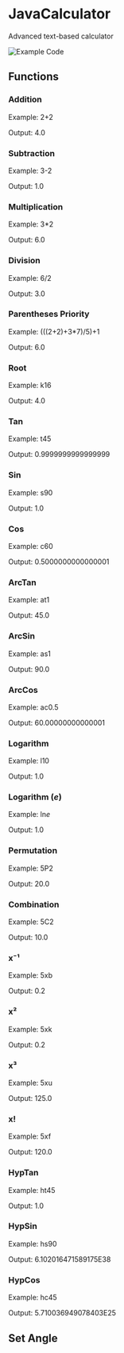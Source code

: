 # JavaCalculator
Advanced text-based calculator

<img src="https://media.giphy.com/media/APpE6R98GIvf74OC0f/giphy.gif" title="Example Code"/>

<h2>Functions</h2> 

<h3>Addition</h3>
<p>Example: 2+2</p>
<p>Output: 4.0</p>

<h3>Subtraction</h3>
<p>Example: 3-2</p>
<p>Output: 1.0</p>

<h3>Multiplication</h3>
<p>Example: 3*2</p>
<p>Output: 6.0</p>

<h3>Division</h3>
<p>Example: 6/2</p>
<p>Output: 3.0</p>

<h3>Parentheses Priority</h3>
<p>Example: (((2+2)+3*7)/5)+1</p>
<p>Output: 6.0</p>

<h3>Root</h3>
<p>Example: k16</p>
<p>Output: 4.0</p>

<h3>Tan</h3>
<p>Example: t45</p>
<p>Output: 0.9999999999999999</p>

<h3>Sin</h3>
<p>Example: s90</p>
<p>Output: 1.0</p>

<h3>Cos</h3>
<p>Example: c60</p>
<p>Output: 0.5000000000000001</p>

<h3>ArcTan</h3>
<p>Example: at1</p>
<p>Output: 45.0</p>

<h3>ArcSin</h3>
<p>Example: as1</p>
<p>Output: 90.0</p>

<h3>ArcCos</h3>
<p>Example: ac0.5</p>
<p>Output: 60.00000000000001</p>

<h3>Logarithm</h3>
<p>Example: l10</p>
<p>Output:  1.0</p>

<h3>Logarithm (<i>e</i>)</h3>
<p>Example: ln<i>e</i></p>
<p>Output:  1.0</p>

<h3>Permutation</h3>
<p>Example: 5P2</p>
<p>Output:  20.0</p>

<h3>Combination</h3>
<p>Example: 5C2</p>
<p>Output:  10.0</p>

<h3>x⁻¹</h3>
<p>Example: 5xb</p>
<p>Output:  0.2</p>

<h3>x²</h3>
<p>Example: 5xk</p>
<p>Output:  0.2</p>

<h3>x³</h3>
<p>Example: 5xu</p>
<p>Output:  125.0</p>

<h3>x!</h3>
<p>Example: 5xf</p>
<p>Output:  120.0</p>

<h3>HypTan</h3>
<p>Example: ht45</p>
<p>Output: 1.0</p>

<h3>HypSin</h3>
<p>Example: hs90</p>
<p>Output: 6.102016471589175E38</p>

<h3>HypCos</h3>
<p>Example: hc45</p>
<p>Output: 5.710036949078403E25</p>

<h2>Set Angle</h2>
<img src="https://media.giphy.com/media/1O3lYzljC2HVgwUXzA/giphy.gif" title="Set Angle/>
